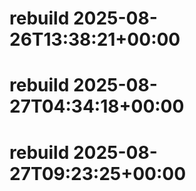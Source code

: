 # rebuild 2025-08-26T13:38:21+00:00
# rebuild 2025-08-27T04:34:18+00:00
# rebuild 2025-08-27T09:23:25+00:00
